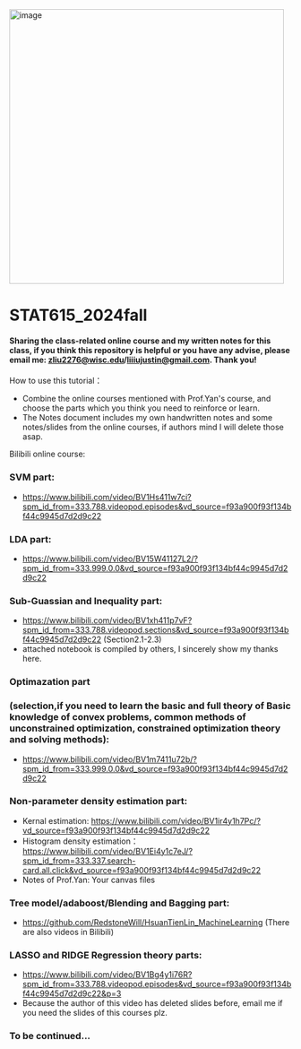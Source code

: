 <img width="490" alt="image" src="https://github.com/user-attachments/assets/f845d20a-0cd2-418c-98b0-f0308781cf4d">

# STAT615_2024fall
#### Sharing the class-related online course and my written notes for this class, if you think this repository is helpful or you have any advise, please email me: zliu2276@wisc.edu/liiiujustin@gmail.com. Thank you!

How to use this tutorial：
  - Combine the online courses mentioned with Prof.Yan's course, and choose the parts which you think you need to reinforce or learn.
  - The Notes document includes my own handwritten notes and some notes/slides from the online courses, if authors mind I will delete those asap.

Bilibili online course:
### SVM part: 
  - https://www.bilibili.com/video/BV1Hs411w7ci?spm_id_from=333.788.videopod.episodes&vd_source=f93a900f93f134bf44c9945d7d2d9c22

### LDA part:
  - https://www.bilibili.com/video/BV15W41127L2/?spm_id_from=333.999.0.0&vd_source=f93a900f93f134bf44c9945d7d2d9c22

### Sub-Guassian and Inequality part:
  - https://www.bilibili.com/video/BV1xh411p7vF?spm_id_from=333.788.videopod.sections&vd_source=f93a900f93f134bf44c9945d7d2d9c22 (Section2.1-2.3)
  - attached notebook is compiled by others, I sincerely show my thanks here.

### Optimazation part
### (selection,if you need to learn the basic and full theory of Basic knowledge of convex problems, common methods of unconstrained optimization, constrained optimization theory and solving methods):
  - https://www.bilibili.com/video/BV1m7411u72b/?spm_id_from=333.999.0.0&vd_source=f93a900f93f134bf44c9945d7d2d9c22

### Non-parameter density estimation part:
  - Kernal estimation: https://www.bilibili.com/video/BV1ir4y1h7Pc/?vd_source=f93a900f93f134bf44c9945d7d2d9c22
  - Histogram density estimation：https://www.bilibili.com/video/BV1Ei4y1c7eJ/?spm_id_from=333.337.search-card.all.click&vd_source=f93a900f93f134bf44c9945d7d2d9c22
  - Notes of Prof.Yan: Your canvas files

### Tree model/adaboost/Blending and Bagging part:
  - https://github.com/RedstoneWill/HsuanTienLin_MachineLearning (There are also videos in Bilibili)

### LASSO and RIDGE Regression theory parts:
  - https://www.bilibili.com/video/BV1Bg4y1i76R?spm_id_from=333.788.videopod.episodes&vd_source=f93a900f93f134bf44c9945d7d2d9c22&p=3
  - Because the author of this video has deleted slides before, email me if you need the slides of this courses plz.

### To be continued...
